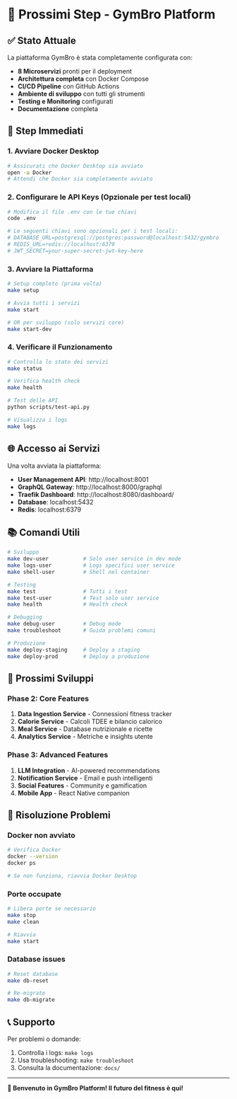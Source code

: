 # 🎯 Prossimi Step - GymBro Platform

## ✅ Stato Attuale
La piattaforma GymBro è stata completamente configurata con:

- **8 Microservizi** pronti per il deployment
- **Architettura completa** con Docker Compose
- **CI/CD Pipeline** con GitHub Actions
- **Ambiente di sviluppo** con tutti gli strumenti
- **Testing e Monitoring** configurati
- **Documentazione** completa

## 🚀 Step Immediati

### 1. Avviare Docker Desktop
```bash
# Assicurati che Docker Desktop sia avviato
open -a Docker
# Attendi che Docker sia completamente avviato
```

### 2. Configurare le API Keys (Opzionale per test locali)
```bash
# Modifica il file .env con le tue chiavi
code .env

# Le seguenti chiavi sono opzionali per i test locali:
# DATABASE_URL=postgresql://postgres:password@localhost:5432/gymbro
# REDIS_URL=redis://localhost:6379
# JWT_SECRET=your-super-secret-jwt-key-here
```

### 3. Avviare la Piattaforma
```bash
# Setup completo (prima volta)
make setup

# Avvia tutti i servizi
make start

# OR per sviluppo (solo servizi core)
make start-dev
```

### 4. Verificare il Funzionamento
```bash
# Controlla lo stato dei servizi
make status

# Verifica health check
make health

# Test delle API
python scripts/test-api.py

# Visualizza i logs
make logs
```

## 🌐 Accesso ai Servizi

Una volta avviata la piattaforma:

- **User Management API**: http://localhost:8001
- **GraphQL Gateway**: http://localhost:8000/graphql
- **Traefik Dashboard**: http://localhost:8080/dashboard/
- **Database**: localhost:5432
- **Redis**: localhost:6379

## 📚 Comandi Utili

```bash
# Sviluppo
make dev-user           # Solo user service in dev mode
make logs-user          # Logs specifici user service
make shell-user         # Shell nel container

# Testing
make test               # Tutti i test
make test-user          # Test solo user service
make health             # Health check

# Debugging
make debug-user         # Debug mode
make troubleshoot       # Guida problemi comuni

# Produzione
make deploy-staging     # Deploy a staging
make deploy-prod        # Deploy a produzione
```

## 🎯 Prossimi Sviluppi

### Phase 2: Core Features
1. **Data Ingestion Service** - Connessioni fitness tracker
2. **Calorie Service** - Calcoli TDEE e bilancio calorico
3. **Meal Service** - Database nutrizionale e ricette
4. **Analytics Service** - Metriche e insights utente

### Phase 3: Advanced Features
1. **LLM Integration** - AI-powered recommendations
2. **Notification Service** - Email e push intelligenti
3. **Social Features** - Community e gamification
4. **Mobile App** - React Native companion

## 🔧 Risoluzione Problemi

### Docker non avviato
```bash
# Verifica Docker
docker --version
docker ps

# Se non funziona, riavvia Docker Desktop
```

### Porte occupate
```bash
# Libera porte se necessario
make stop
make clean

# Riavvia
make start
```

### Database issues
```bash
# Reset database
make db-reset

# Re-migrate
make db-migrate
```

## 📞 Supporto

Per problemi o domande:
1. Controlla i logs: `make logs`
2. Usa troubleshooting: `make troubleshoot`
3. Consulta la documentazione: `docs/`

---

**🚀 Benvenuto in GymBro Platform! Il futuro del fitness è qui!**

